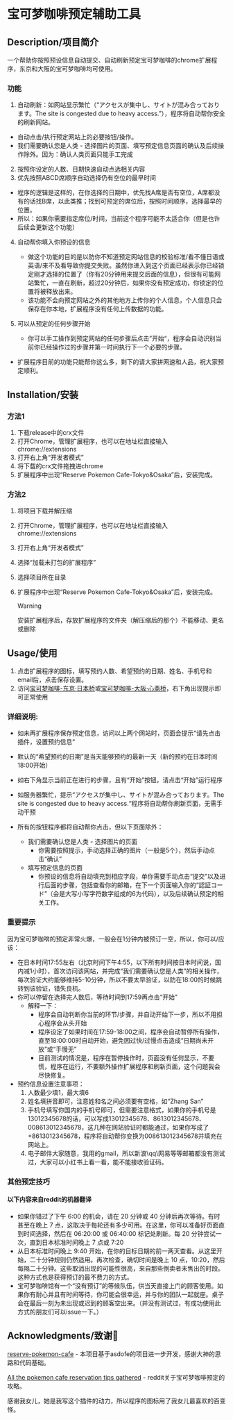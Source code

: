# 宝可梦咖啡预定辅助工具



## Description/项目简介

一个帮助你按照预设信息自动提交、自动刷新预定宝可梦咖啡的chrome扩展程序，东京和大阪的宝可梦咖啡均可使用。

### 功能

1. 自动刷新：如网站显示繁忙（“アクセスが集中し、サイトが混み合っております。The site is congested due to heavy access.”），程序将自动帮你安全的刷新网站。
- 自动点击/执行预定网站上的必要按钮/操作。
- 我们需要确认您是人类 - 选择图片的页面、填写预定信息页面的确认及后续操作除外。因为：确认人类页面只能手工完成
2. 按照你设定的人数、日期快速自动点选相关内容
3. 优先按照ABCD席顺序自动选择仍有空位的最早时间
- 程序的逻辑是这样的，在你选择的日期中，优先找A席是否有空位，A席都没有的话找B席，以此类推；找到可预定的席位后，按照时间顺序，选择最早的位置。
- 所以：如果你需要指定席位/时间，当前这个程序可能不太适合你（但是也许后续会更新这个功能）
4. 自动帮你填入你预设的信息
    - 做这个功能的目的是以防你不知道预定网站信息的校验标准/看不懂日语或英语/来不及看导致你提交失败。虽然你进入到这个页面已经表示你已经锁定刚才选择的位置了（你有20分钟用来提交后面的信息），但很有可能网站繁忙，一直在刷新，超过20分钟后，如果你没有预定成功，你锁定的位置将被释放出来。
    - 该功能不会向预定网站之外的其他地方上传你的个人信息，个人信息只会保存在你本地，扩展程序没有任何上传数据的功能。

5. 可以从预定的任何步骤开始
    - 你可以手工操作到预定网站的任何步骤后点击”开始“，程序会自动识别当前你已经操作过的步骤并第一时间执行下一个必要的步骤。



- 扩展程序目前的功能只能帮你这么多，剩下的请大家拼网速和人品，祝大家预定顺利。




## Installation/安装
### 方法1
1. 下载release中的crx文件
2. 打开Chrome，管理扩展程序，也可以在地址栏直接输入 chrome://extensions
3. 打开右上角“开发者模式”
4. 将下载的crx文件拖拽进chrome
5. 扩展程序中出现“Reserve Pokemon Cafe-Tokyo&Osaka”后，安装完成。

### 方法2
1. 将项目下载并解压缩
2. 打开Chrome，管理扩展程序，也可以在地址栏直接输入 chrome://extensions
3. 打开右上角“开发者模式”
4. 选择“加载未打包的扩展程序”
5. 选择项目所在目录
6. 扩展程序中出现“Reserve Pokemon Cafe-Tokyo&Osaka”后，安装完成。

   > [!WARNING]
   > 安装扩展程序后，存放扩展程序的文件夹（解压缩后的那个）不能移动、更名或删除


## Usage/使用
1. 点击扩展程序的图标，填写预约人数、希望预约的日期、姓名、手机号和email后，点击保存设置。
2. 访问[宝可梦咖啡-东京·日本桥](https://reserve.pokemon-cafe.jp/)或[宝可梦咖啡-大阪·心斋桥](https://osaka.pokemon-cafe.jp/)，右下角出现提示即可正常使用



### 详细说明:

- 如未再扩展程序保存预定信息，访问以上两个网站时，页面会提示“请先点击插件，设置预约信息“

- 默认的“希望预约的日期”是当天能够预约的最新一天（新的预约在日本时间18:00开始）

- 如右下角显示当前正在进行的步骤，且有“开始”按钮，请点击“开始”运行程序

- 如服务器繁忙，提示“アクセスが集中し、サイトが混み合っております。The site is congested due to heavy access.“程序将自动帮你刷新页面，无需手动干预

- 所有的按钮程序都将自动帮你点击，但以下页面除外：

    - 我们需要确认您是人类 - 选择图片的页面
        - 你需要按照提示，手动选择正确的图片（一般是5个），然后手动点击“确认”
    - 填写预定信息的页面
        - 你预设的信息将自动填充到相应字段，单你需要手动点击“提交”以及进行后面的步骤，包括查看你的邮箱，在下一个页面输入你的“認証コード”（会是大写小写字符数字组成的6为代码），以及后续确认预定的相关工作。



### 重要提示

因为宝可梦咖啡的预定非常火爆，一般会在1分钟内被预订一空，所以，你可以/应该：

- 在日本时间17:55左右（北京时间下午4:55，以下所有时间按日本时间说，国内减1小时），首次访问该网站，并完成“我们需要确认您是人类”的相关操作，每次验证大约能够维持5-10分钟，所以不要太早验证，以防在18:00的时候跳转到该验证，错失良机。
- 你可以停留在选择完人数后，等待时间到17:59再点击“开始”
    - 解释一下：
        - 程序会自动判断你当前的环节/步骤，并自动开始下一步，所以不用担心程序会从头开始
        - 程序设定了如果时间在17:59-18:00之间，程序会自动暂停所有操作，直至18:00:00时自动开始，避免因过快/过慢点击造成“日期尚未开放”或“手慢无”
        - 目前测试的情况是，程序在暂停操作时，页面没有任何显示，不要慌，程序在运行，不要额外操作扩展程序和刷新页面，这个问题我会尽快修复。
- 预约信息设置注意事项：
    1. 人数最少填1，最大填6
    2. 姓名填拼音即可，注意姓和名之间必须要有空格，如“Zhang San”
    3. 手机号填写你国内的手机号即可，但需要注意格式，如果你的手机号是13012345678的话，可以写成13012345678、8613012345678、008613012345678，这几种在网站验证时都能通过，如果你写成了+8613012345678，程序将自动帮你变换为008613012345678并填充在网站上。
    4. 电子邮件大家随意，我用的gmail，所以新浪\qq\网易等等邮箱都没有测试过，大家可以小红书上看一看，能不能接收验证码。



### 其他预定技巧

#### 以下内容来自reddit的机器翻译

- 如果你错过了下午 6:00 的机会，请在 20 分钟或 40 分钟后再次等待。有时甚至在晚上 7 点，这取决于每轮还有多少可用。在这里，你可以准备好页面直到时间选择，然后在 06:20:00 或 06:40:00 标记处刷新。每 20 分钟尝试一次，直到日本标准时间晚上 7 点或 7:20
- 从日本标准时间晚上 9:40 开始，在你的目标日期的前一两天查看。从这里开始，二十分钟规则仍然适用。再次检查，确切时间是晚上 10 点，10:20，然后每隔二十分钟。这些取消出现的可能性很高，来自那些倒卖者未售出的时段。这种方式也是获得预订的最不费力的方式。
- 宝可梦咖啡馆有一个“没有预订”的等候队伍，供当天直接上门的顾客使用。如果你有耐心并且有时间等待，你可能会很幸运，并与你的团队一起就座。桌子会在最后一刻为未出现或迟到的顾客空出来。（并没有测试过，有成功使用此方式的朋友们可以issue一下。）


## Acknowledgments/致谢🙏

[reserve-pokemon-cafe](https://github.com/asdofe/reserve-pokemon-cafe) - 本项目基于asdofe的项目进一步开发，感谢大神的思路和代码基础。

[All the pokemon cafe reservation tips gathered](https://www.reddit.com/r/JapanTravelTips/comments/1dr614w/all_the_pokemon_cafe_reservation_tips_gathered/) - reddit关于宝可梦咖啡预定的攻略。

感谢我女儿，她是我写这个插件的动力，所以程序的图标用了我女儿最喜欢的百变怪。


